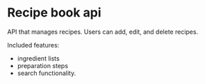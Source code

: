 # Recipe book api

API that manages recipes. Users can add, edit, and delete recipes. 

Included features:
- ingredient lists
- preparation steps
- search functionality.
